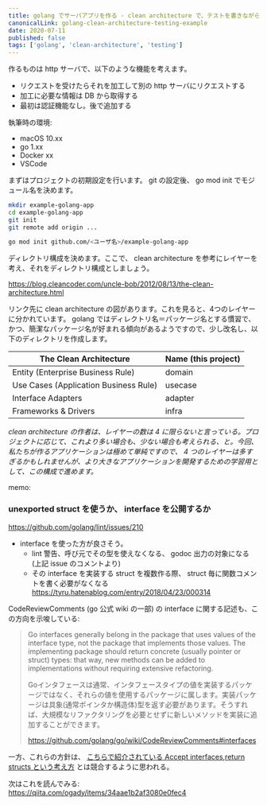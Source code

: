 ```yaml
---
title: golang でサーバアプリを作る - clean architecture で、テストを書きながら
canonicalLink: golang-clean-architecture-testing-example
date: 2020-07-11
published: false
tags: ['golang', 'clean-architecture', 'testing']
---
```


作るものは http サーバで、以下のような機能を考えます。

- リクエストを受けたらそれを加工して別の http サーバにリクエストする
- 加工に必要な情報は DB から取得する
- 最初は認証機能なし。後で追加する

執筆時の環境:

- macOS 10.xx
- go 1.xx
- Docker xx
- VSCode

まずはプロジェクトの初期設定を行います。 git の設定後、 go mod init でモジュール名を決めます。

```sh
mkdir example-golang-app
cd example-golang-app
git init
git remote add origin ...

go mod init github.com/<ユーザ名>/example-golang-app
```

ディレクトリ構成を決めます。ここで、 clean architecture を参考にレイヤーを考え、それをディレクトリ構成としましょう。

https://blog.cleancoder.com/uncle-bob/2012/08/13/the-clean-architecture.html

リンク先に clean architecture の図があります。これを見ると、4つのレイヤーに分かれています。
golang ではディレクトリ名＝パッケージ名とする慣習で、かつ、簡潔なパッケージ名が好まれる傾向があるようですので、少し改名し、以下のディレクトリを作成します。

| The Clean Architecture                | Name (this project) |
| ------------------------------------- | ------------------- |
| Entity (Enterprise Business Rule)     | domain              |
| Use Cases (Application Business Rule) | usecase             |
| Interface Adapters                    | adapter             |
| Frameworks & Drivers                  | infra               |

*clean architecture の作者は、レイヤーの数は 4 に限らないと言っている。プロジェクトに応じて、これより多い場合も、少ない場合も考えられる、と。今回、私たちが作るアプリケーションは極めて単純ですので、 4 つのレイヤーは多すぎるかもしれませんが、より大きなアプリケーションを開発するための学習用として、この構成で進めます。*


memo:

### unexported struct を使うか、 interface を公開するか

https://github.com/golang/lint/issues/210

- interface を使った方が良さそう。
  - lint 警告、呼び元でその型を使えなくなる、 godoc 出力の対象になる (上記 issue のコメントより)
  - その interface を実装する struct を複数作る際、 struct 毎に関数コメントを書く必要がなくなる https://tyru.hatenablog.com/entry/2018/04/23/000314

CodeReviewComments (go 公式 wiki の一部) の interface に関する記述も、この方向を示唆している:

> Go interfaces generally belong in the package that uses values of the interface type, not the package that implements those values. The implementing package should return concrete (usually pointer or struct) types: that way, new methods can be added to implementations without requiring extensive refactoring.
> 
> Goインタフェースは通常、インタフェースタイプの値を実装するパッケージではなく、それらの値を使用するパッケージに属します。実装パッケージは具象(通常ポインタか構造体)型を返す必要があります。そうすれば、大規模なリファクタリングを必要とせずに新しいメソッドを実装に追加することができます。
> 
> https://github.com/golang/go/wiki/CodeReviewComments#interfaces

一方、これらの方針は、 [こちらで紹介されている Accept interfaces,return structs という考え方](https://qiita.com/weloan/items/de3b1bcabd329ec61709) とは競合するように思われる。

次はこれを読んでみる: https://qiita.com/ogady/items/34aae1b2af3080e0fec4


```
